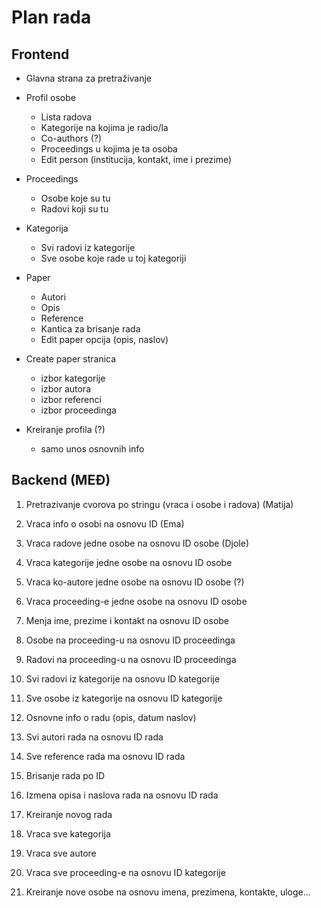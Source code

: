 ﻿# Plan rada

## Frontend

- Glavna strana za pretraživanje
- Profil osobe
  - Lista radova
  - Kategorije na kojima je radio/la
  - Co-authors (?)
  - Proceedings u kojima je ta osoba
  - Edit person (institucija, kontakt, ime i prezime)

- Proceedings
  - Osobe koje su tu
  - Radovi koji su tu

- Kategorija
  - Svi radovi iz kategorije
  - Sve osobe koje rade u toj kategoriji

- Paper
  - Autori
  - Opis
  - Reference
  - Kantica za brisanje rada
  - Edit paper opcija (opis, naslov)

- Create paper stranica
  - izbor kategorije
  - izbor autora
  - izbor referenci
  - izbor proceedinga

- Kreiranje profila (?)
  - samo unos osnovnih info

## Backend (MEĐ)

1. Pretrazivanje cvorova po stringu (vraca i osobe i radova) (Matija)
2. Vraca info o osobi na osnovu ID (Ema)
3. Vraca radove jedne osobe na osnovu ID osobe (Djole)

4. Vraca kategorije jedne osobe na osnovu ID osobe
5. Vraca ko-autore jedne osobe na osnovu ID osobe (?)
6. Vraca proceeding-e jedne osobe na osnovu ID osobe

7. Menja ime, prezime i kontakt na osnovu ID osobe
8. Osobe na proceeding-u na osnovu ID proceedinga
9. Radovi na proceeding-u na osnovu ID proceedinga

10. Svi radovi iz kategorije na osnovu ID kategorije
11. Sve osobe iz kategorije na osnovu ID kategorije
12. Osnovne info o radu (opis, datum naslov)

13. Svi autori rada na osnovu ID rada
14. Sve reference rada ma osnovu ID rada
15. Brisanje rada po ID

16. Izmena opisa i naslova rada na osnovu ID rada
17. Kreiranje novog rada
18. Vraca sve kategorija

19. Vraca sve autore
20. Vraca sve proceeding-e na osnovu ID kategorije
21. Kreiranje nove osobe na osnovu imena, prezimena, kontakte, uloge...
